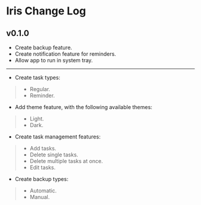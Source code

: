 # Iris Change Log

## v0.1.0
- Create backup feature.
- Create notification feature for reminders.
- Allow app to run in system tray.
-----
- Create task types:
> - Regular.
> - Reminder.
- Add theme feature, with the following available themes:
> - Light.
> - Dark.
- Create task management features:
> - Add tasks.
> - Delete single tasks.
> - Delete multiple tasks at once.
> - Edit tasks.
- Create backup types:
> - Automatic.
> - Manual.

